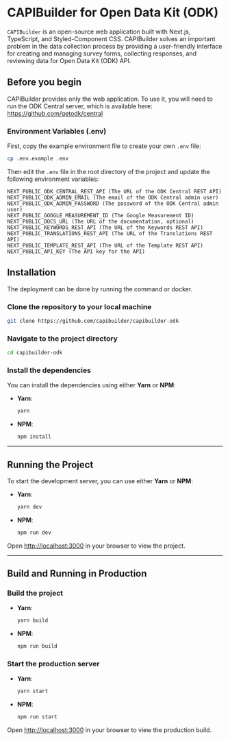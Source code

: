 # CAPIBuilder for Open Data Kit (ODK)

`CAPIBuilder` is an open-source web application built with Next.js, TypeScript, and Styled-Component CSS. CAPIBuilder solves an important problem in the data collection process by providing a user-friendly interface for creating and managing survey forms, collecting responses, and reviewing data for Open Data Kit (ODK) API.

## Before you begin

CAPIBuilder provides only the web application. To use it, you will need to run the ODK Central server, which is available here:
https://github.com/getodk/central

### Environment Variables (.env)

First, copy the example environment file to create your own `.env` file:

```sh
cp .env.example .env
```

Then edit the `.env` file in the root directory of the project and update the following environment variables:

```
NEXT_PUBLIC_ODK_CENTRAL_REST_API (The URL of the ODK Central REST API)
NEXT_PUBLIC_ODK_ADMIN_EMAIL (The email of the ODK Central admin user)
NEXT_PUBLIC_ODK_ADMIN_PASSWORD (The password of the ODK Central admin user)
NEXT_PUBLIC_GOOGLE_MEASUREMENT_ID (The Google Measurement ID)
NEXT_PUBLIC_DOCS_URL (The URL of the documentation, optional)
NEXT_PUBLIC_KEYWORDS_REST_API (The URL of the Keywords REST API)
NEXT_PUBLIC_TRANSLATIONS_REST_API (The URL of the Translations REST API)
NEXT_PUBLIC_TEMPLATE_REST_API (The URL of the Template REST API)
NEXT_PUBLIC_API_KEY (The API key for the API)
```

## Installation

The deployment can be done by running the command or docker.

### Clone the repository to your local machine

```sh
git clone https://github.com/capibuilder/capibuilder-odk
```

### Navigate to the project directory

```sh
cd capibuilder-odk
```

### Install the dependencies

You can install the dependencies using either **Yarn** or **NPM**:

- **Yarn**:

  ```sh
  yarn
  ```

- **NPM**:

  ```sh
  npm install
  ```

---

## Running the Project

To start the development server, you can use either **Yarn** or **NPM**:

- **Yarn**:

  ```sh
  yarn dev
  ```

- **NPM**:

  ```sh
  npm run dev
  ```

Open [http://localhost:3000](http://localhost:3000) in your browser to view the project.

---

## Build and Running in Production

### Build the project

- **Yarn**:

  ```sh
  yarn build
  ```

- **NPM**:

  ```sh
  npm run build
  ```

### Start the production server

- **Yarn**:

  ```sh
  yarn start
  ```

- **NPM**:

  ```sh
  npm run start
  ```

Open [http://localhost:3000](http://localhost:3000) in your browser to view the production build.
